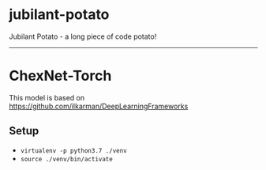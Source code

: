 # jubilant-potato
Jubilant Potato - a long piece of code potato!

______

# ChexNet-Torch

This model is based on https://github.com/ilkarman/DeepLearningFrameworks


## Setup

- `virtualenv -p python3.7 ./venv`
- `source ./venv/bin/activate`
